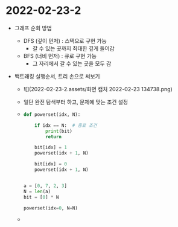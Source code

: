 # 2022-02-23-2

- 그래프 순회 방법

  - DFS (깊이 먼저) : 스택으로 구현 가능
    - 갈 수 있는 곳까지 최대한 깊게 들어감
  - BFS (너비 먼저) : 큐로 구현 가능
    - 그 자리에서 갈 수 있는 곳을 모두 감

- 백트래킹 실행순서, 트리 손으로 써보기

  - ![](2022-02-23-2.assets/화면 캡처 2022-02-23 134738.png)

  - 일단 완전 탐색부터 하고, 문제에 맞는 조건 설정

  - ```python
    def powerset(idx, N):
    
        if idx == N:  # 종료 조건
            print(bit)
            return
    
        bit[idx] = 1
        powerset(idx + 1, N)
    
        bit[idx] = 0
        powerset(idx + 1, N)
    
    
    a = [0, 7, 2, 3]
    N = len(a)
    bit = [0] * N
    
    powerset(idx=0, N=N)
    ```

  - 